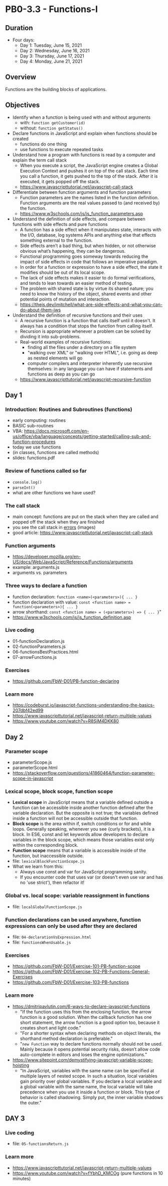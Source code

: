 # PB0-3.3 - Functions-I

## Duration

- Four days: 
	- Day 1: Tuesday, June 15, 2021
	- Day 2: Wednesday, June 16, 2021
	- Day 3: Thursday, June 17, 2021
	- Day 4: Monday, June 21, 2021

## Overview

Functions are the building blocks of applications.

## 	Objectives

- Identify when a function is being used with and without arguments
	- with: `function getCustomer(id)`
	- without: `function getStatus()`
- Declare functions in JavaScript and explain when functions should be created
	- functions do one thing
	- use functions to execute repeated tasks
- Understand how a program with functions is read by a computer and explain the term call stack
	- When you execute a script, the JavaScript engine creates a Global Execution Context and pushes it on top of the call stack. Each time you call a function, it gets pushed to the top of the stack. After it is executed, it gets popped off the stack.
	- https://www.javascripttutorial.net/javascript-call-stack
- Differentiate between function arguments and function parameters
	- Function parameters are the names listed in the function definition. Function arguments are the real values passed to (and received by) the function.
	- https://www.w3schools.com/js/js_function_parameters.asp
- Understand the definition of side effects, and compare between functions with side effects and pure functions
	- A function has a side effect when it manipulates state, interacts with the I/O, database, log systems APIs and anything else that effects something external to the function.
	- Side effects aren’t a bad thing, but when hidden, or not otherwise obvious what’s happening, they can be dangerous.
	- Functional programming goes someway towards reducing the impact of side effects in code that follows an imperative paradigm.
	- In order for a function or expression to have a side effect, the state it modifies should be out of its local scope.
	- The lack of side effects makes it easier to do formal verifications, and tends to lean towards an easier method of testing.
	- The problem with shared state is by virtue its shared nature; you need to know the history of the object, shared events and other potential points of mutation and interaction.
	- https://thejs.dev/jmitchell/what-are-side-effects-and-what-you-can-do-about-them-jws
- Understand the definition of recursive functions and their uses
	- A recursive function is a function that calls itself until it doesn't. It always has a condition that stops the function from calling itself.
	- Recursion is appropriate whenever a problem can be solved by dividing it into sub-problems.
	- Real-world examples of recursive functions:
		- finding all the files under a directory on a file system
		- "walking over XML" or "walking over HTML", i.e. going as deep as nested elements will go
		- computer compilers and interpreter inherently use recursive themselves: in any language you can have if statements and functions as deep as you can go
	- https://www.javascripttutorial.net/javascript-recursive-function

## Day 1 

### Introduction: Routines and Subroutines (functions)

- early computing: routines
- BASIC sub-routines
- VBA: https://docs.microsoft.com/en-us/office/vba/language/concepts/getting-started/calling-sub-and-function-procedures
- today we use functions
- (in classes, functions are called methods)
- slides: functions.pdf

### Review of functions called so far
	
- `console.log()`
- `parseInt()`
- what are other functions we have used?

### The call stack

- main concept: functions are put on the stack when they are called and popped off the stack when they are finished 
- you see the call stack in [errors](https://www.google.com/search?q=call+stack+error+javascript&sxsrf=ALeKk03O9v9zwJSFq173xA_0o_M00a86tA:1623725202432&source=lnms&tbm=isch&sa=X&ved=2ahUKEwiT_Zzfz5jxAhVJ4OAKHeKcC1wQ_AUoAnoECAEQBA&biw=1920&bih=937) (images)
- good article: https://www.javascripttutorial.net/javascript-call-stack

### Function arguments
- https://developer.mozilla.org/en-US/docs/Web/JavaScript/Reference/Functions/arguments
- example: arguments.js
- arguments vs. parameters

### Three ways to declare a function 

- function declaration:
 `function <name>(<parameters>){ ... }`
- function declaration with value: 
  `const <function name> = function(<parameters>){ ... }`
- arrow shorthand: 
  `const <function name> = (<parameters>) => { ... }`"
- https://www.w3schools.com/js/js_function_definition.asp

### Live coding

- 01-functionDeclaration.js
- 02-functionParameters.js
- 06-functionsBestPractices.html
- 07-arrowFunctions.js

### Exercises

- https://github.com/FbW-D01/PB-function-declaring

### Learn more

- https://codeburst.io/javascript-functions-understanding-the-basics-207dbf42ed99
- https://www.javascripttutorial.net/javascript-return-multiple-values
- https://www.youtube.com/watch?v=R8SjM4DKK80

## Day 2

### Parameter scope

- parameterScope.js
- parameterScope.html
- https://stackoverflow.com/questions/41860464/function-parameter-scope-in-javascript

### Lexical scope, block scope, function scope

- **Lexical scope** in JavaScript means that a variable defined outside a function can be accessible inside another function defined after the variable declaration. But the opposite is not true; the variables defined inside a function will not be accessible outside that function.
- **Block scope** is the area within if, switch conditions or for and while loops. Generally speaking, whenever you see {curly brackets}, it is a block. In ES6, const and let keywords allow developers to declare variables in the block scope, which means those variables exist only within the corresponding block.
- **Function scope** means that a variable is accessible inside of the function, but inaccessible outside. 
- file: `lexicalBlockFunctionScope.js`
- What we learn from this: 
	- Always use const and var for JavaScript programming sanity.
	- If you encounter code that uses var (or doesn't even use var and has no 'use strict'), then refactor it!

### Global vs. local scope: variable reassignment in functions

- file: `localGlobalFunctionScope.js`

### Function declarations can be used anywhere, function expressions can only be used after they are declared

- file: `04-declarationVsExpression.html`
- file: `functionsWhenUsable.js`

### Exercises

- https://github.com/FbW-D01/Exercise-101-PB-function-scope
- https://github.com/FbW-D01/Exercise-102-PB-Functions-General-Exercises
- https://github.com/FbW-D01/Exercise-103-PB-functions 

### Learn more

- https://dmitripavlutin.com/6-ways-to-declare-javascript-functions
	- "If the function uses this from the enclosing function, the arrow function is a good solution. When the callback function has one short statement, the arrow function is a good option too, because it creates short and light code."
	- "For a shorter syntax when declaring methods on object literals, the shorthand method declaration is preferable."
	- "`new Function` way to declare functions normally should not be used. Mainly because it opens potential security risks, doesn’t allow code auto-complete in editors and loses the engine optimizations."
- https://www.sitepoint.com/demystifying-javascript-variable-scope-hoisting
	- "In JavaScript, variables with the same name can be specified at multiple layers of nested scope. In such a situation, local variables gain priority over global variables. If you declare a local variable and a global variable with the same name, the local variable will take precedence when you use it inside a function or block. This type of behavior is called shadowing. Simply put, the inner variable shadows the outer."

## DAY 3

### Live coding

- file: `05-functionsReturn.js`

### Learn more

- https://www.javascripttutorial.net/javascript-return-multiple-values
- https://www.youtube.com/watch?v=fYbhD_KMCOg (pure functions in 10 minutes)